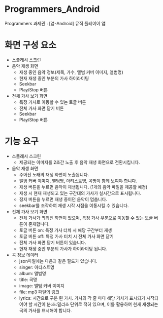 # Programmers_Android
Programmers 과제관 : [앱-Android] 뮤직 플레이어 앱

# 화면 구성 요소
- 스플래시 스크린
- 음악 재생 화면
  - 재생 중인 음악 정보(제목, 가수, 앨범 커버 이미지, 앨범명)
  - 현재 재생 중인 부분의 가사 하이라이팅
  - Seekbar
  - Play/Stop 버튼
- 전체 가사 보기 화면
  - 특정 가사로 이동할 수 있는 토글 버튼
  - 전체 가사 화면 닫기 버튼
  - Seekbar
  - Play/Stop 버튼
  
# 기능 요구  
- 스플래시 스크린
  - 제공되는 이미지를 2초간 노출 후 음악 재생 화면으로 전환시킵니다.
- 음악 재생 화면
  - 주어진 노래의 재생 화면이 노출됩니다.
  - 앨범 커버 이미지, 앨범명, 아티스트명, 곡명이 함께 보여야 합니다.
  - 재생 버튼을 누르면 음악이 재생됩니다. (1개의 음악 파일을 제공할 예정)
  - 재생 시 현재 재생되고 있는 구간대의 가사가 실시간으로 표시됩니다.
  - 정지 버튼을 누르면 재생 중이던 음악이 멈춥니다.
  - seekbar를 조작하여 재생 시작 시점을 이동시킬 수 있습니다.
- 전체 가사 보기 화면
  - 전체 가사가 띄워진 화면이 있으며, 특정 가사 부분으로 이동할 수 있는 토글 버튼이 존재합니다.
  - 토글 버튼 on: 특정 가사 터치 시 해당 구간부터 재생
  - 토글 버튼 off: 특정 가사 터치 시 전체 가사 화면 닫기
  - 전체 가사 화면 닫기 버튼이 있습니다.
  - 현재 재생 중인 부분의 가사가 하이라이팅 됩니다.
- 곡 정보 데이터
  - json파일에는 다음과 같은 필드가 있습니다.
  - singer: 아티스트명
  - album: 앨범명
  - title: 곡명
  - image: 앨범 커버 이미지
  - file: mp3 파일의 링크
  - lyrics: 시간으로 구분 된 가사. 가사의 각 줄 마다 해당 가사가 표시되기 시작되어야 할 시간이 분:초:밀리초 단위로 적혀 있으며, 이를 활용하여 현재 재생되는 곡의 가사를 표시해야 합니다.
